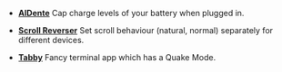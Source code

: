 - [**AlDente**](https://apphousekitchen.com/)
  Cap charge levels of your battery when plugged in.

- [**Scroll Reverser**](https://github.com/pilotmoon/Scroll-Reverser)
  Set scroll behaviour (natural, normal) separately for different devices.

- [**Tabby**](https://github.com/Eugeny/tabby)
  Fancy terminal app which has a Quake Mode.